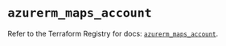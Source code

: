 # `azurerm_maps_account`

Refer to the Terraform Registry for docs: [`azurerm_maps_account`](https://registry.terraform.io/providers/hashicorp/azurerm/4.51.0/docs/resources/maps_account).

